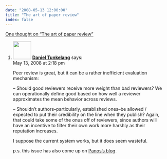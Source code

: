 ```yaml
---
date: "2008-05-13 12:00:00"
title: "The art of paper review"
index: false
---
```


[One thought on &ldquo;The art of paper review&rdquo;](/lemire/blog/2008/05-13-the-art-of-paper-review)

<ol class="comment-list">
<li id="comment-49909" class="comment even thread-even depth-1">
<div class="comment-author vcard">
<img alt src="https://secure.gravatar.com/avatar/e9a1ce0b75918ac8c05ae1e83ebeab69?s=56&#038;d=mm&#038;r=g" srcset="https://secure.gravatar.com/avatar/e9a1ce0b75918ac8c05ae1e83ebeab69?s=112&#038;d=mm&#038;r=g 2x" class="avatar avatar-56 photo" height="56" width="56" decoding="async" /> <b class="fn"><a href="https://thenoisychannel.blogspot.com/" class="url" rel="ugc external nofollow">Daniel Tunkelang</a></b> <span class="says">says:</span> </div>
<div class="comment-metadata"><time datetime="2008-05-13T14:18:44+00:00">May 13, 2008 at 2:18 pm</time></a> </div>
<div class="comment-content">
<p>Peer review is great, but it can be a rather inefficient evaluation mechanism:</p>
<p>&#8211; Should good reviewers receive more weight than bad reviewers? We can operationally define good based on how well a reviewer approximates the mean behavior across reviews.</p>
<p>&#8211; Shouldn&rsquo;t authors&#8211;particularly, established ones&#8211;be allowed / expected to put their credibility on the line when they publish? Again, that could take some of the onus off of reviewers, since authors will have an incentive to filter their own work more harshly as their reputation increases.</p>
<p>I suppose the current system works, but it does seem wasteful.</p>
<p>p.s. this issue has also come up on <a href="http://www.behind-the-enemy-lines.com/2008/04/how-much-paper-submission-costs.html" rel="nofollow">Panos&rsquo;s blog</a>.</p>
</div>
</li>
</ol>
